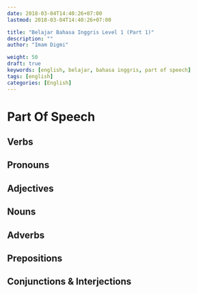 ```yaml
---
date: 2018-03-04T14:40:26+07:00
lastmod: 2018-03-04T14:40:26+07:00

title: "Belajar Bahasa Inggris Level 1 (Part 1)"
description: ""
author: "Imam Digmi"

weight: 50
draft: true
keywords: [english, belajar, bahasa inggris, part of speech]
tags: [english]
categories: [English]
---
```


# Part Of Speech
## Verbs
## Pronouns
## Adjectives
## Nouns
## Adverbs
## Prepositions
## Conjunctions & Interjections
